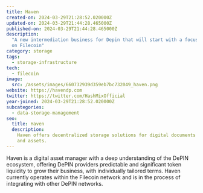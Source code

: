 ```yaml
---
title: Haven
created-on: 2024-03-29T21:28:52.020000Z
updated-on: 2024-03-29T21:44:28.465000Z
published-on: 2024-03-29T21:44:28.465000Z
description:
  "A new intermediation business for Depin that will start with a focus
  on Filecoin"
category: storage
tags:
  - storage-infrastructure
tech:
  - filecoin
image:
  src: /assets/images/660732939d359eb7bc732049_haven.png
website: https://havendp.com
twitter: https://twitter.com/HashMixOfficial
year-joined: 2024-03-29T21:28:52.020000Z
subcategories:
  - data-storage-management
seo:
  title: Haven
  description:
    Haven offers decentralized storage solutions for digital documents
    and assets.
---
```


Haven is a digital asset manager with a deep understanding of the DePIN ecosystem, offering DePIN providers predictable and significant token liquidity to grow their business, with individually tailored terms. Haven currently operates within the Filecoin network and is in the process of integrating with other DePIN networks.

